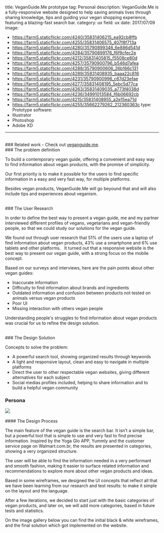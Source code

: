 title: VeganGuide.Me prototype
tag: Personal
description: VeganGuide.Me is a fully-responsive website designed to help saving animals lives through sharing knowledge, tips and guiding your vegan shopping experience, featuring a blazing-fast search bar.
category: ux
field: ux
date: 2017/07/09
image: 
- https://farm5.staticflickr.com/4240/35831406215_ea92cb8ffb
- https://farm5.staticflickr.com/4255/35831406575_407f8f713a
- https://farm5.staticflickr.com/4280/35790899346_6e886d541d
- https://farm5.staticflickr.com/4284/35790899176_f6f9cfec2e
- https://farm5.staticflickr.com/4212/35831405815_f5508ce80d
- https://farm5.staticflickr.com/4257/35790900796_b546d7afea
- https://farm5.staticflickr.com/4288/35790900606_26b166c131
- https://farm5.staticflickr.com/4289/35831408935_baaa22c816
- https://farm5.staticflickr.com/4231/35790900996_c67d23efae
- https://farm5.staticflickr.com/4277/35831408195_5ebc5d77ca
- https://farm5.staticflickr.com/4263/35831409035_a773f4038d
- https://farm5.staticflickr.com/4236/34991013584_f6b06692cb
- https://farm5.staticflickr.com/4215/35831408955_a2e15ea71d
- https://farm5.staticflickr.com/4255/35662279262_212360363c
type: Prototype
software:
- Illustrator
- Photoshop
- Adobe XD
---
<br/>
### Related work
- Check out <a href="http://veganguide.me" target="_blank">veganguide.me</a>.

<br/>
### The problem definition 

To build a contemporary vegan guide, offering a convenient and easy way to find information about vegan products, with the promise of simplicity. 

Our first priority is to make it possible for the users to find specific information in a easy and very fast way, for multiple platforms.  

Besides vegan products, VeganGuide.Me will go beyound that and will also include tips and experiences about veganism. 

<br/>
### The User Research

In order to define the best way to present a vegan guide, me and my partner interviewed different profiles of vegans,  vegetarians and vegan-friendly people, so that we could study our solutions for the vegan guide.

We found out through user research that 51% of the users use a laptop of find information about vegan products, 43% use a smartphone and 6% use tablets and other platforms.
  
It turned out that a responsive website is the best way to present our vegan guide, with a strong focus on the mobile concept.  

Based on our surveys and interviews, here are the pain points about other vegan guides:

- Inaccurate information
- Difficulty to find information about brands and ingredients
- Outdated information and confusion between products not tested on animals versus vegan products
- Poor UI 
- Missing interaction with others vegan people

Understanding people's struggles to find information about vegan products was crucial for us to refine the design solution.

<br/>
### The Design Solution

Concepts to solve the problem: 

- A powerful search tool, showing organized results through keywords
- A light and responsive layout, clean and easy to navigate in multiple platforms
- Direct the user to other respectable vegan websites, giving different alternatives for each subject
- Social medias profiles included, helping to share information and to build a helpful vegan community

<div class="hide-for-small-only">
    <h3>Persona</h3>
    <img src="https://farm5.staticflickr.com/4218/35662538192_c141e98c06_h.jpg" />
</div>

<br/>
#### The Design Process

The main feature of the vegan guide is the search bar. It isn’t a simple bar, but a powerful tool that is simple to use and very fast to find precise information. Inspired by the Yoga Glo APP, Yummly and the customer service page on Walmart.com.br, the results are presented in categories, showing a very organized structure. 

The user will be able to find the information needed in a very performant and smooth fashion, making it easier to surface related information and recommendations to explore more about other vegan products and ideas.  

Based in some wireframes, we designed the UI concepts that reflect all that we have been learning from our research and test results: to make it simple on the layout and the language.  

After a few iterations, we decided to start just with the basic categories of vegan products, and later on, we will add more categories, based in future tests and statistics.  

On the image gallery below you can find the initial black & white wireframes, and the final solution which got implemented on the website.
